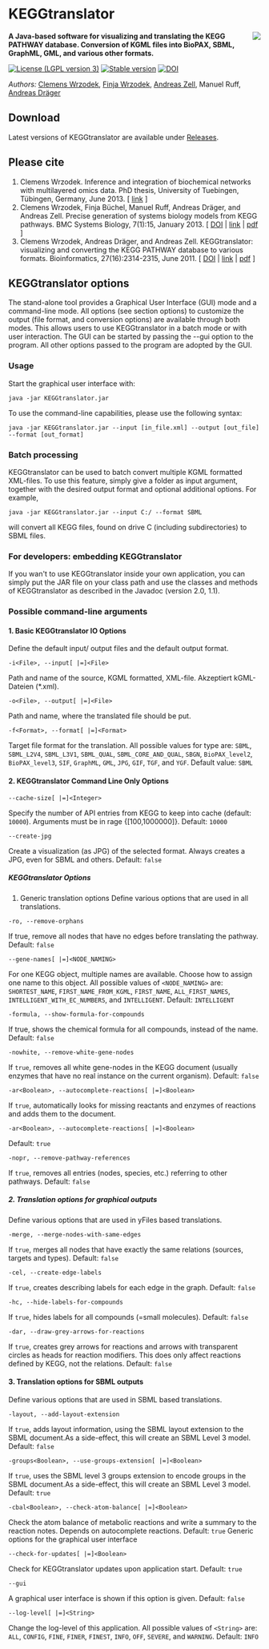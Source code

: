 # KEGGtranslator

<img align="right" src="https://github.com/draeger-lab/KEGGtranslator/blob/master/resources/de/zbit/kegg/gui/img/KEGGtranslatorIcon_64.png"/>

**A Java-based software for visualizing and translating the KEGG PATHWAY database. Conversion of KGML files into BioPAX, SBML, GraphML, GML, and various other formats.**

[![License (LGPL version 3)](https://img.shields.io/badge/license-LGPLv3.0-blue.svg?style=plastic)](http://opensource.org/licenses/LGPL-3.0)
[![Stable version](https://img.shields.io/badge/Stable_version-2.5-brightgreen.svg?style=plastic)](https://github.com/draeger-lab/KEGGtranslator/releases/)
[![DOI](http://img.shields.io/badge/DOI-10.1093%20%2F%20bioinformatics%20%2F%20btr377-blue.svg?style=plastic)](http://dx.doi.org/10.1093/bioinformatics/btr377)

*Authors:* [Clemens Wrzodek](https://github.com/Clemens82/), [Finja Wrzodek](http://cogsys.cs.uni-tuebingen.de/mitarb/buechel/), [Andreas Zell](https://github.com/ZellTuebingen), Manuel Ruff, [Andreas Dräger](https://github.com/draeger/)

## Download

Latest versions of KEGGtranslator are available under [Releases](https://github.com/draeger-lab/KEGGtranslator/releases).

## Please cite

1. Clemens Wrzodek. Inference and integration of biochemical networks with multilayered omics data. PhD thesis, University of Tuebingen, Tübingen, Germany, June 2013. [ [link](http://www.dr.hut-verlag.de/978-3-8439-1116-0.html) ]
2. Clemens Wrzodek, Finja Büchel, Manuel Ruff, Andreas Dräger, and Andreas Zell. Precise generation of systems biology models from KEGG pathways. BMC Systems Biology, 7(1):15, January 2013. [ [DOI](http://dx.doi.org/10.1186/1752-0509-7-15) | [link](http://www.biomedcentral.com/1752-0509/7/15) | [pdf](http://www.biomedcentral.com/content/pdf/1752-0509-7-15.pdf) ]
3. Clemens Wrzodek, Andreas Dräger, and Andreas Zell. KEGGtranslator: visualizing and converting the KEGG PATHWAY database to various formats. Bioinformatics, 27(16):2314-2315, June 2011. [ [DOI](http://dx.doi.org/10.1093/bioinformatics/btr377) | [link](http://bioinformatics.oxfordjournals.org/content/27/16/2314) | [pdf](http://www.cogsys.cs.uni-tuebingen.de/mitarb/wrzodek/publications/2011-08-04-KEGGtranslator-with-color.pdf) ]

## KEGGtranslator options
The stand-alone tool provides a Graphical User Interface (GUI) mode and a command-line mode. All options (see section options) to customize the output (file format, and conversion options) are available through both modes. This allows users to use KEGGtranslator in a batch mode or with user interaction. The GUI can be started by passing the --gui option to the program. All other options passed to the program are adopted by the GUI.

### Usage
Start the graphical user interface with:
```
java -jar KEGGtranslator.jar
```

To use the command-line capabilities, please use the following syntax:
```
java -jar KEGGtranslator.jar --input [in_file.xml] --output [out_file] --format [out_format]
```

### Batch processing
KEGGtranslator can be used to batch convert multiple KGML formatted XML-files. To use this feature, simply give a folder as input argument, together with the desired output format and optional additional options. For example,
```
java -jar KEGGtranslator.jar --input C:/ --format SBML
```
will convert all KEGG files, found on drive C (including subdirectories) to SBML files.

### For developers: embedding KEGGtranslator
If you wan't to use KEGGtranslator inside your own application, you can simply put the JAR file on your class path and use the classes and methods of KEGGtranslator as described in the Javadoc (version 2.0, 1.1).

### Possible command-line arguments
#### 1. Basic KEGGtranslator IO Options
Define the default input/ output files and the default output format.
```
-i<File>, --input[ |=]<File>
```
Path and name of the source, KGML formatted, XML-file. Akzeptiert kGML-Dateien (*.xml).
```
-o<File>, --output[ |=]<File>
```
Path and name, where the translated file should be put.
```
-f<Format>, --format[ |=]<Format>
```
Target file format for the translation.
All possible values for type <Format> are: `SBML`, `SBML_L2V4`, `SBML_L3V1`, `SBML_QUAL`, `SBML_CORE_AND_QUAL`, `SBGN`, `BioPAX_level2`, `BioPAX_level3`, `SIF`, `GraphML`, `GML`, `JPG`, `GIF`, `TGF`, and `YGF`.
Default value: `SBML`

#### 2. KEGGtranslator Command Line Only Options
```
--cache-size[ |=]<Integer>
```
Specify the number of API entries from KEGG to keep into cache (default: `10000`).
Arguments must be in rage {[100,1000000]}.
Default: `10000`
```
--create-jpg
```
Create a visualization (as JPG) of the selected format. Always creates a JPG, even for SBML and others.
Default: `false`

##### KEGGtranslator Options
1. Generic translation options
Define various options that are used in all translations.
```
-ro, --remove-orphans
```
If true, remove all nodes that have no edges before translating the pathway.
Default: `false`
```
--gene-names[ |=]<NODE_NAMING>
```
For one KEGG object, multiple names are available. Choose how to assign one name to this object.
All possible values of `<NODE_NAMING>` are: `SHORTEST_NAME`, `FIRST_NAME_FROM_KGML`, `FIRST_NAME`, `ALL_FIRST_NAMES`, `INTELLIGENT_WITH_EC_NUMBERS`, and `INTELLIGENT`.
Default: `INTELLIGENT`
```
-formula, --show-formula-for-compounds
```
If true, shows the chemical formula for all compounds, instead of the name.
Default: `false`
```
-nowhite, --remove-white-gene-nodes
```
If `true`, removes all white gene-nodes in the KEGG document (usually enzymes that have no real instance on the current organism).
Default: `false`
```
-ar<Boolean>, --autocomplete-reactions[ |=]<Boolean>
```
If `true`, automatically looks for missing reactants and enzymes of reactions and adds them to the document.
```
-ar<Boolean>, --autocomplete-reactions[ |=]<Boolean>
```
Default: `true`
```
-nopr, --remove-pathway-references
```
If `true`, removes all entries (nodes, species, etc.) referring to other pathways.
Default: `false`

##### 2. Translation options for graphical outputs
Define various options that are used in yFiles based translations.
```
-merge, --merge-nodes-with-same-edges
```
If `true`, merges all nodes that have exactly the same relations (sources, targets and types).
Default: `false`
```
-cel, --create-edge-labels
```
If `true`, creates describing labels for each edge in the graph.
Default: `false`
```
-hc, --hide-labels-for-compounds
```
If `true`, hides labels for all compounds (=small molecules).
Default: `false`
```
-dar, --draw-grey-arrows-for-reactions
```
If `true`, creates grey arrows for reactions and arrows with transparent circles as heads for reaction modifiers. This does only affect reactions defined by KEGG, not the relations.
Default: `false`

#### 3. Translation options for SBML outputs
Define various options that are used in SBML based translations.
```
-layout, --add-layout-extension
```
If `true`, adds layout information, using the SBML layout extension to the SBML document.As a side-effect, this will create an SBML Level 3 model.
Default: `false`
```
-groups<Boolean>, --use-groups-extension[ |=]<Boolean>
```
If `true`, uses the SBML level 3 groups extension to encode groups in the SBML document.As a side-effect, this will create an SBML Level 3 model.
Default: `true`
```
-cbal<Boolean>, --check-atom-balance[ |=]<Boolean>
```
Check the atom balance of metabolic reactions and write a summary to the reaction notes. Depends on autocomplete reactions.
Default: `true`
Generic options for the graphical user interface
```
--check-for-updates[ |=]<Boolean>
```
Check for KEGGtranslator updates upon application start. 
Default: `true`
```
--gui
```
A graphical user interface is shown if this option is given.
Default: `false`
```
--log-level[ |=]<String>
```
Change the log-level of this application.
All possible values of `<String>` are: `ALL`, `CONFIG`, `FINE`, `FINER`, `FINEST`, `INFO`, `OFF`, `SEVERE`, and `WARNING`.
Default: `INFO`
